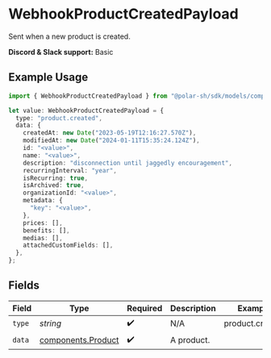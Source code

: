 # WebhookProductCreatedPayload

Sent when a new product is created.

**Discord & Slack support:** Basic

## Example Usage

```typescript
import { WebhookProductCreatedPayload } from "@polar-sh/sdk/models/components/webhookproductcreatedpayload.js";

let value: WebhookProductCreatedPayload = {
  type: "product.created",
  data: {
    createdAt: new Date("2023-05-19T12:16:27.570Z"),
    modifiedAt: new Date("2024-01-11T15:35:24.124Z"),
    id: "<value>",
    name: "<value>",
    description: "disconnection until jaggedly encouragement",
    recurringInterval: "year",
    isRecurring: true,
    isArchived: true,
    organizationId: "<value>",
    metadata: {
      "key": "<value>",
    },
    prices: [],
    benefits: [],
    medias: [],
    attachedCustomFields: [],
  },
};
```

## Fields

| Field                                                    | Type                                                     | Required                                                 | Description                                              | Example                                                  |
| -------------------------------------------------------- | -------------------------------------------------------- | -------------------------------------------------------- | -------------------------------------------------------- | -------------------------------------------------------- |
| `type`                                                   | *string*                                                 | :heavy_check_mark:                                       | N/A                                                      | product.created                                          |
| `data`                                                   | [components.Product](../../models/components/product.md) | :heavy_check_mark:                                       | A product.                                               |                                                          |